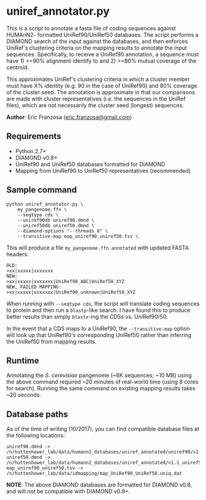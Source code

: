 # uniref_annotator.py

This is a script to annotate a fasta file of coding sequences against HUMAnN2-
formatted UniRef90/UniRef50 databases. The script performs a DIAMOND search of 
the input against the databases, and then enforces UniRef's clustering criteria 
on the mapping results to annotate the input sequences. Specifically, to receive 
a UniRef90 annotation, a sequence must have 1) >=90% alignment identify to and
2) >=80% mutual coverage of the centroid.

This approximates UniRef's clustering criteria in which a cluster member must 
have X% identity (e.g. 90 in the case of UniRef90) and 80% coverage of the 
cluster seed. The annotation is approximate in that our comparisons are made 
with cluster representatives (i.e. the sequences in the UniRef files), which are
not necessarily the cluster seed (longest) sequences.

**Author**: Eric Franzosa (eric.franzosa@gmail.com)

## Requirements

* Python 2.7+
* DIAMOND v0.8+
* UniRef90 and UniRef50 databases formatted for DIAMOND
* Mapping from UniRef90 to UniRef50 representatives (recommended)

## Sample command

```
python uniref_annotator.py \
    my_pangenome.ffn \
    --seqtype cds \
    --uniref90db uniref90.dmnd \
    --uniref50db uniref50.dmnd \
    --diamond-options "--threads 8" \
    --transitive-map map_uniref90_uniref50.tsv \
```

This will produce a file `my_pangenome.ffn.annotated` with updated FASTA headers:

```
OLD:
>xx|xxxxx|xxxxxxx
NEW:
>xx|xxxxx|xxxxxxx|UniRef90_ABC|UniRef50_XYZ
NEW, FAILED MAPPING:
>xx|xxxxx|xxxxxxx|UniRef90_unknown|UniRef50_XYZ
```

When running with `--seqtype cds`, the script will translate coding sequences to
protein and then run a `blastp`-like search. I have found this to produce better 
results than simply `blastx`-ing the CDSs vs. UniRef90/50.

In the event that a CDS maps to a UniRef90, the `--transitive-map` option will
look up that UniRef90's corresponding UniRef50 rather than inferring the UniRef50
from mapping results.

## Runtime

Annotating the *S. cerevisiae* pangenome (~6K sequences; ~10 MB) using the above
command required ~20 minutes of real-world time (using 8 cores for search). 
Running the same command on existing mapping results takes ~20 seconds.

## Database paths

As of the time of writing (10/2017), you can find compatible database files at the 
following locations:

```
uniref90.dmnd -> /n/huttenhower_lab/data/humann2_databases/uniref_annotated/uniref90/v1.1_uniref90/uniref90_annotated.1.1.dmnd
uniref50.dmnd -> /n/huttenhower_lab/data/humann2_databases/uniref_annotated/v1.1_uniref50/uniref50_annotated.1.1.dmnd
map_uniref90_uniref50.tsv -> /n/huttenhower_lab/data/idmapping/map_UniRef90_UniRef50.uniq.dat
```

**NOTE**: The above DIAMOND databases are formatted for DIAMOND v0.8, and will not be compatible with DIAMOND v0.9+.